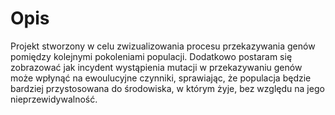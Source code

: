 # Opis
Projekt stworzony w celu zwizualizowania procesu przekazywania genów pomiędzy kolejnymi pokoleniami populacji.
Dodatkowo postaram się zobrazować jak incydent wystąpienia mutacji w przekazywaniu genów może wpłynąć na ewoulucyjne czynniki,
sprawiając, że populacja będzie bardziej przystosowana do środowiska, w którym żyje, bez względu na jego nieprzewidywalność.